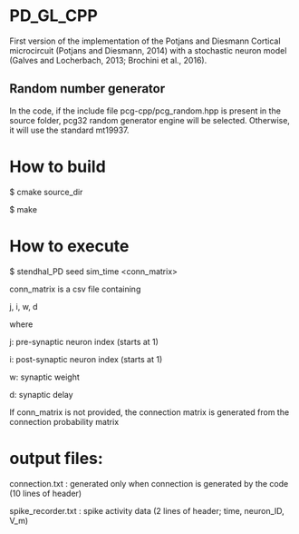 # PD_GL_CPP

First version of the implementation of the Potjans and Diesmann Cortical microcircuit (Potjans and Diesmann, 2014)
with a stochastic neuron model (Galves and Locherbach, 2013; Brochini et al., 2016).

## Random number generator

In the code, if the include file pcg-cpp/pcg_random.hpp is present in the source folder,
pcg32 random generator engine will be selected. Otherwise, it will use the standard mt19937.

# How to build

$ cmake source_dir

$ make

# How to execute

$ stendhal_PD seed sim_time <conn_matrix>

conn_matrix is a csv file containing

j, i, w, d


where

j: pre-synaptic neuron index (starts at 1)

i: post-synaptic neuron index (starts at 1)

w: synaptic weight

d: synaptic delay

If conn_matrix is not provided, the connection matrix is generated from the connection
probability matrix

# output files:

connection.txt : generated only when connection is generated by the code (10 lines of header)

spike_recorder.txt : spike activity data (2 lines of header; time, neuron_ID, V_m)
